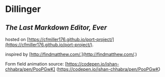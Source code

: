 # Dillinger
## _The Last Markdown Editor, Ever_
hosted on [https://cfmiller176.github.io/port-project/](https://cfmiller176.github.io/port-project/).

inspired by [http://findmatthew.com/.](http://findmatthew.com/.)

Form field animation source: [https://codepen.io/ishan-chhabra/pen/PooPGwK] (https://codepen.io/ishan-chhabra/pen/PooPGwK)